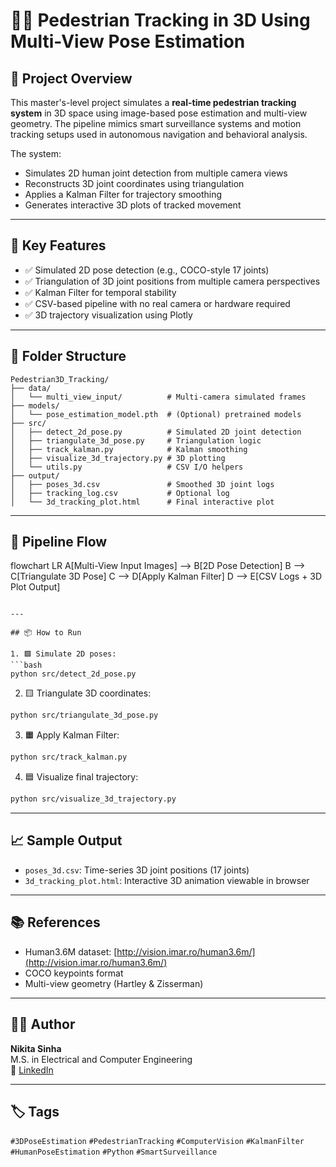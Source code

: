 # 🚶‍♂️ Pedestrian Tracking in 3D Using Multi-View Pose Estimation

## 🎯 Project Overview
This master's-level project simulates a **real-time pedestrian tracking system** in 3D space using image-based pose estimation and multi-view geometry. The pipeline mimics smart surveillance systems and motion tracking setups used in autonomous navigation and behavioral analysis.

The system:
- Simulates 2D human joint detection from multiple camera views
- Reconstructs 3D joint coordinates using triangulation
- Applies a Kalman Filter for trajectory smoothing
- Generates interactive 3D plots of tracked movement

---

## 🧠 Key Features
- ✅ Simulated 2D pose detection (e.g., COCO-style 17 joints)
- ✅ Triangulation of 3D joint positions from multiple camera perspectives
- ✅ Kalman Filter for temporal stability
- ✅ CSV-based pipeline with no real camera or hardware required
- ✅ 3D trajectory visualization using Plotly

---

## 🧱 Folder Structure

```
Pedestrian3D_Tracking/
├── data/
│   └── multi_view_input/          # Multi-camera simulated frames
├── models/
│   └── pose_estimation_model.pth  # (Optional) pretrained models
├── src/
│   ├── detect_2d_pose.py          # Simulated 2D joint detection
│   ├── triangulate_3d_pose.py     # Triangulation logic
│   ├── track_kalman.py            # Kalman smoothing
│   ├── visualize_3d_trajectory.py # 3D plotting
│   └── utils.py                   # CSV I/O helpers
├── output/
│   ├── poses_3d.csv               # Smoothed 3D joint logs
│   ├── tracking_log.csv           # Optional log
│   └── 3d_tracking_plot.html      # Final interactive plot
```

---

## 🔁 Pipeline Flow

flowchart LR
    A[Multi-View Input Images] --> B[2D Pose Detection]
    B --> C[Triangulate 3D Pose]
    C --> D[Apply Kalman Filter]
    D --> E[CSV Logs + 3D Plot Output]
```

---

## 📦 How to Run

1. 🟩 Simulate 2D poses:
```bash
python src/detect_2d_pose.py
```

2. 🟨 Triangulate 3D coordinates:
```bash
python src/triangulate_3d_pose.py
```

3. 🟧 Apply Kalman Filter:
```bash
python src/track_kalman.py
```

4. 🟦 Visualize final trajectory:
```bash
python src/visualize_3d_trajectory.py
```

---

## 📈 Sample Output
- `poses_3d.csv`: Time-series 3D joint positions (17 joints)
- `3d_tracking_plot.html`: Interactive 3D animation viewable in browser

---

## 📚 References
- Human3.6M dataset: [http://vision.imar.ro/human3.6m/](http://vision.imar.ro/human3.6m/)
- COCO keypoints format
- Multi-view geometry (Hartley & Zisserman)

---

## 👩‍💻 Author
**Nikita Sinha**  
M.S. in Electrical and Computer Engineering  
🔗 [LinkedIn](https://www.linkedin.com/in/nikita-sinhaa)

---

## 🏷️ Tags
`#3DPoseEstimation` `#PedestrianTracking` `#ComputerVision` `#KalmanFilter` `#HumanPoseEstimation` `#Python` `#SmartSurveillance`
